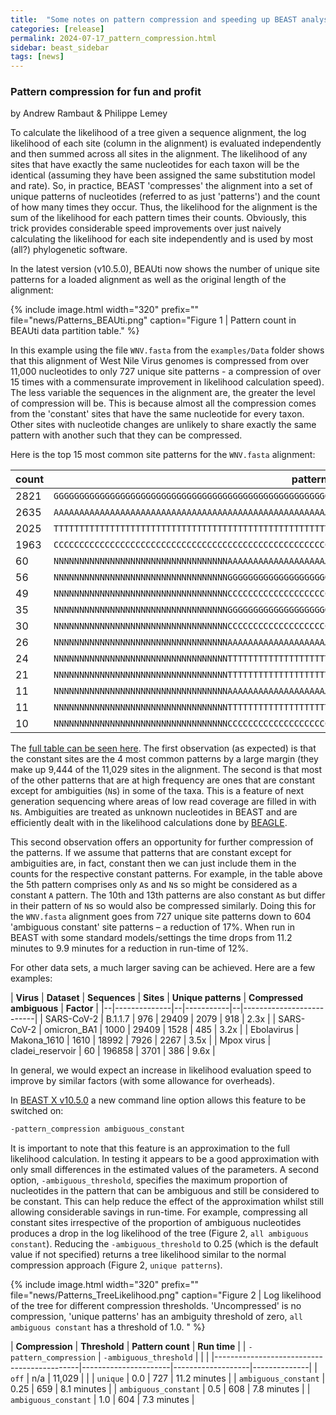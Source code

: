 ```yaml
---
title:  "Some notes on pattern compression and speeding up BEAST analysis"
categories: [release]
permalink: 2024-07-17_pattern_compression.html
sidebar: beast_sidebar
tags: [news]
---
```


### Pattern compression for fun and profit

by Andrew Rambaut & Philippe Lemey

To calculate the likelihood of a tree given a sequence alignment, the log likelihood of each site (column in the alignment) is evaluated independently and then summed across all sites in the alignment. The likelihood of any sites that have exactly the same nucleotides for each taxon will be the identical (assuming they have been assigned the same substitution model and rate). So, in practice, BEAST 'compresses' the alignment into a set of unique patterns of nucleotides (referred to as just 'patterns') and the count of how many times they occur. Thus, the likelihood for the alignment is the sum of the likelihood for each pattern times their counts. Obviously, this trick provides considerable speed improvements over just naively calculating the likelihood for each site independently and is used by most (all?) phylogenetic software.

In the latest version (v10.5.0), BEAUti now shows the number of unique site patterns for a loaded alignment as well as the original length of the alignment:

{% include image.html width="320" prefix="" file="news/Patterns_BEAUti.png" caption="Figure 1 | Pattern count in BEAUti data partition table." %}

In this example using the file `WNV.fasta` from the `examples/Data` folder shows that this alignment of West Nile Virus genomes is compressed from over 11,000 nucleotides to only 727 unique site patterns - a compression of over 15 times with a commensurate improvement in likelihood calculation speed). The less variable the sequences in the alignment are, the greater the level of compression will be. This is because almost all the compression comes from the 'constant' sites that have the same nucleotide for every taxon. Other sites with nucleotide changes are unlikely to share exactly the same pattern with another such that they can be compressed. 

Here is the top 15 most common site patterns for the `WNV.fasta` alignment:

| **count** | **pattern**                                                                                            |
|-----------|--------------------------------------------------------------------------------------------------------|
| 2821      | `GGGGGGGGGGGGGGGGGGGGGGGGGGGGGGGGGGGGGGGGGGGGGGGGGGGGGGGGGGGGGGGGGGGGGGGGGGGGGGGGGGGGGGGGGGGGGGGGGGGG` |
| 2635      | `AAAAAAAAAAAAAAAAAAAAAAAAAAAAAAAAAAAAAAAAAAAAAAAAAAAAAAAAAAAAAAAAAAAAAAAAAAAAAAAAAAAAAAAAAAAAAAAAAAAA` |
| 2025      | `TTTTTTTTTTTTTTTTTTTTTTTTTTTTTTTTTTTTTTTTTTTTTTTTTTTTTTTTTTTTTTTTTTTTTTTTTTTTTTTTTTTTTTTTTTTTTTTTTTTT` |
| 1963      | `CCCCCCCCCCCCCCCCCCCCCCCCCCCCCCCCCCCCCCCCCCCCCCCCCCCCCCCCCCCCCCCCCCCCCCCCCCCCCCCCCCCCCCCCCCCCCCCCCCCC` |
| 60        | `NNNNNNNNNNNNNNNNNNNNNNNNNNNNNNNNNNAAAAAAAAAAAAAAAAAAAAAAAAAAAAAAAAAAAAAAAAAAAAAAAAAANAAAAAAAAAAAAAAA` |
| 56        | `NNNNNNNNNNNNNNNNNNNNNNNNNNNNNNNNNNGGGGGGGGGGGGGGGGGGGGGGGGGGGGGGGGGGGGGGGGGGGGGGGGGGNGGGGGGGGGGGGGGG` |
| 49        | `NNNNNNNNNNNNNNNNNNNNNNNNNNNNNNNNNNCCCCCCCCCCCCCCCCCCCCCCCCCCCCCCCCCCCCCCCCCCCCCCCCCCNCCCCCCCCCCCCCCC` |
| 35        | `NNNNNNNNNNNNNNNNNNNNNNNNNNNNNNNNNNGGGGGGGGGGGGGGGGGGGGGGGGGGGGGGGGGGGGGGGGGGGGGGGGGGGGGGGGGGGGGGGGGG` |
| 30        | `NNNNNNNNNNNNNNNNNNNNNNNNNNNNNNNNNNCCCCCCCCCCCCCCCCCCCCCCCCCCCCCCCCCCCCCCCCCCCCCCCCCCCCCCCCCCCCCCCCCC` |
| 26        | `NNNNNNNNNNNNNNNNNNNNNNNNNNNNNNNNNNAAAAAAAAAAAAAAAAAAAAAAAAAAAAAAAAAAAAAAAAAAAAAAAAAAAAAAAAAAAAAAAAAA` |
| 24        | `NNNNNNNNNNNNNNNNNNNNNNNNNNNNNNNNNNTTTTTTTTTTTTTTTTTTTTTTTTTTTTTTTTTTTTTTTTTTTTTTTTTTNTTTTTTTTTTTTTTT` |
| 21        | `NNNNNNNNNNNNNNNNNNNNNNNNNNNNNNNNNNTTTTTTTTTTTTTTTTTTTTTTTTTTTTTTTTTTTTTTTTTTTTTTTTTTTTTTTTTTTTTTTTTT` |
| 11        | `NNNNNNNNNNNNNNNNNNNNNNNNNNNNNNNNNNAAAAAAAAAAAAAAAAAAAAAAAAAAAAAAAAAAAAAAAAAAAAAAANNNNAAAAAAAAAAAAAAA` |
| 11        | `NNNNNNNNNNNNNNNNNNNNNNNNNNNNNNNNNNTTTTTTTTTTTTTTTTTTTTTTTTTTTTTTTTTTTTTTTTTTTTTTTNNNTTTTTTTTTTTTTTTT` |
| 10        | `NNNNNNNNNNNNNNNNNNNNNNNNNNNNNNNNNNCCCCCCCCCCCCCCCCCCCCCCCCCCCCCCCCCCCCCCCCCCCCCCCNNNNCCCCCCCCCCCCCCC` |

The [full table can be seen here](wnv_pattern_table.html). The first observation (as expected) is that the constant sites are the 4 most common patterns by a large margin (they make up 9,444 of the 11,029 sites in the alignment. The second is that most of the other patterns that are at high frequency are ones that are constant except for ambiguities (`N`s) in some of the taxa. This is a feature of next generation sequencing where areas of low read coverage are filled in with `N`s. Ambiguities are treated as unknown nucleotides in BEAST and are efficiently dealt with in the likelihood calculations done by [BEAGLE](beagle). 

This second observation offers an opportunity for further compression of the patterns. If we assume that patterns that are constant except for ambiguities are, in fact, constant then we can just include them in the counts for the respective constant patterns. For example, in the table above the 5th pattern comprises only `A`s and `N`s so might be considered as a constant `A` pattern. The 10th and 13th patterns are also constant `A`s but differ in their pattern of `N`s so would also be compressed similarly. Doing this for the `WNV.fasta` alignment goes from 727 unique site patterns down to 604 'ambiguous constant' site patterns – a reduction of 17%. When run in BEAST with some standard models/settings the time drops from 11.2 minutes to 9.9 minutes for a reduction in run-time of 12%.

For other data sets, a much larger saving can be achieved. Here are a few examples:

| **Virus** | **Dataset**  | **Sequences** | **Sites** | **Unique patterns** | **Compressed ambiguous** | **Factor** |
|--|--------------|--|-----------|--|--------------------------|
| SARS-CoV-2 | B.1.1.7 | 976 | 29409     | 2079 | 918 | 2.3x |
| SARS-CoV-2 | omicron_BA1 | 1000 | 29409     | 1528 | 485 | 3.2x |
| Ebolavirus | Makona_1610 | 1610 | 18992     | 7926 | 2267 | 3.5x |
| Mpox virus | cladei_reservoir | 60 | 196858    | 3701 | 386 | 9.6x |

In general, we would expect an increase in likelihood evaluation speed to improve by similar factors (with some allowance for overheads).

In [BEAST X v10.5.0](installing) a new command line option allows this feature to be switched on:
```bash
-pattern_compression ambiguous_constant
```

It is important to note that this feature is an approximation to the full likelihood calculation. In testing it appears to be a good approximation with only small differences in the estimated values of the parameters. A second option, `-ambiguous_threshold`, specifies the maximum proportion of nucleotides in the pattern that can be ambiguous and still be considered to be constant. This can help reduce the effect of the approximation whilst still allowing considerable savings in run-time. For example, compressing all constant sites irrespective of the proportion of ambiguous nucleotides produces a drop in the log likelihood of the tree (Figure 2, `all ambiguous constant`). Reducing the `-ambiguous_threshold` to 0.25 (which is the default value if not specified) returns a tree likelihood similar to the normal compression approach (Figure 2, `unique patterns`). 

{% include image.html width="320" prefix="" file="news/Patterns_TreeLikelihood.png" caption="Figure 2 | Log likelihood of the tree for different compression thresholds. 'Uncompressed' is no compression, 'unique patterns' has an ambiguity threshold of zero, `all ambiguous constant` has a threshold of 1.0. " %}


| **Compression** | **Threshold** | **Pattern count** | **Run time** |
| `-pattern_compression` | `-ambiguous_threshold` |  |  |
|--------------------------------------------|----------------------|-------------------|--------------|
| `off`                                      | n/a                  | 11,029            |              |
| `unique`                                   | 0.0                  | 727               | 11.2 minutes | 
| `ambiguous_constant`                        | 0.25                 | 659               | 8.1 minutes  |
| `ambiguous_constant`                         | 0.5                  | 608               | 7.8 minutes  | 
| `ambiguous_constant`                         | 1.0                  | 604               | 7.3 minutes  | 


